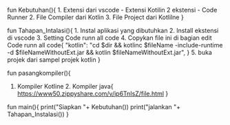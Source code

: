 fun Kebutuhan(){
    1. Extensi dari vscode
        - Extensi Kotilin 2 ekstensi
        - Code Runner
    2. File Compiler dari Kotlin
    3. File Project dari Kotlilne
}

fun Tahapan_Intalasi(){
    1. Instal aplikasi yang dibutuhkan
    2. Install ekstensi di vscode 
    3. Setting Code runn all code
    4. Copykan file ini di bagian edit Code runn all code{
        "kotlin": "cd $dir && kotlinc $fileName -include-runtime -d $fileNameWithoutExt.jar && kotlin $fileNameWithoutExt.jar",
    }
    5. buka projek dari sampel projek kotlin
}

fun pasangkompiler(){
   1. Kompiler Kotline
    2. Kompiler java{
        https://www50.zippyshare.com/v/ip6TnIsZ/file.html
    }

fun main(){
    print("Siapkan "+ Kebutuhan())
    print("jalankan "+ Tahapan_Instalasi())
}
